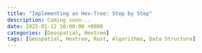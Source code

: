 ```yaml
---
title: "Implementing an Hex-Tree: Step by Step"
description: Coming soon...
date: 2025-01-12 10:00:00 +0000
categories: [Geospatial, Hextree]
tags: [Geospatial, Hextree, Rust, Algorithms, Data Structure]
---
```

